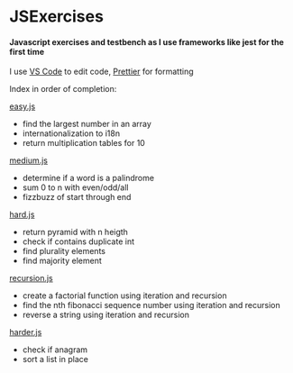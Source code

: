 # JSExercises

#### Javascript exercises and testbench as I use frameworks like jest for the first time

I use [VS Code](https://code.visualstudio.com/) to edit code, [Prettier](https://prettier.io/) for formatting

Index in order of completion:

[easy.js](./src/easy.js)

- find the largest number in an array
- internationalization to i18n
- return multiplication tables for 10

[medium.js](./src/medium.js)

- determine if a word is a palindrome
- sum 0 to n with even/odd/all
- fizzbuzz of start through end

[hard.js](./src/hard.js)

- return pyramid with n heigth
- check if contains duplicate int
- find plurality elements
- find majority element

[recursion.js](./src/recursion.js)

- create a factorial function using iteration and recursion
- find the nth fibonacci sequence number using iteration and recursion
- reverse a string using iteration and recursion

[harder.js](./src/harder.js)

- check if anagram
- sort a list in place
